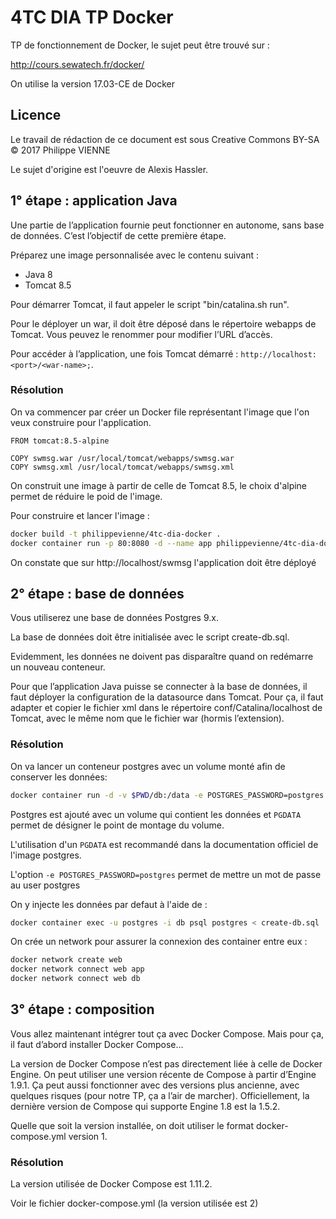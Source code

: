 # 4TC DIA TP Docker
TP de fonctionnement de Docker, le sujet peut être trouvé sur :

http://cours.sewatech.fr/docker/

On utilise la version 17.03-CE de Docker

## Licence
Le travail de rédaction de ce document est sous Creative Commons BY-SA
&copy; 2017 Philippe VIENNE

Le sujet d'origine est l'oeuvre de Alexis Hassler.

## 1° étape : application Java

Une partie de l’application fournie peut fonctionner en autonome, sans base de données. C’est l’objectif de cette première étape.

Préparez une image personnalisée avec le contenu suivant :

- Java 8
- Tomcat 8.5

Pour démarrer Tomcat, il faut appeler le script "bin/catalina.sh run".

Pour le déployer un war, il doit être déposé dans le répertoire webapps de Tomcat. Vous peuvez le renommer pour modifier l’URL d’accès.

Pour accéder à l’application, une fois Tomcat démarré : ``http://localhost:<port>/<war-name>;``.

### Résolution
On va commencer par créer un Docker file représentant l'image que l'on veux construire pour l'application.

```docker
FROM tomcat:8.5-alpine

COPY swmsg.war /usr/local/tomcat/webapps/swmsg.war
COPY swmsg.xml /usr/local/tomcat/webapps/swmsg.xml
```

On construit une image à partir de celle de Tomcat 8.5, le choix d'alpine permet
de réduire le poid de l'image.

Pour construire et lancer l'image :

```sh
docker build -t philippevienne/4tc-dia-docker .
docker container run -p 80:8080 -d --name app philippevienne/4tc-dia-docker
```

On constate que sur http://localhost/swmsg l'application doit être déployé

## 2° étape : base de données

Vous utiliserez une base de données Postgres 9.x.

La base de données doit être initialisée avec le script create-db.sql.

Evidemment, les données ne doivent pas disparaître quand on redémarre un nouveau conteneur.

Pour que l’application Java puisse se connecter à la base de données, il faut déployer la configuration de la datasource dans Tomcat. Pour ça, il faut adapter et copier le fichier xml dans le répertoire conf/Catalina/localhost de Tomcat, avec le même nom que le fichier war (hormis l’extension).

### Résolution

On va lancer un conteneur postgres avec un volume monté afin de conserver les
données:

```sh
docker container run -d -v $PWD/db:/data -e POSTGRES_PASSWORD=postgres -e PGDATA=/data --name db postgres
```

Postgres est ajouté avec un volume qui contient les données et ``PGDATA``
permet de désigner le point de montage du volume.

L'utilisation d'un ``PGDATA`` est recommandé dans la documentation officiel de
l'image postgres.

L'option ``-e POSTGRES_PASSWORD=postgres`` permet de mettre un mot de passe au
user postgres

On y injecte les données par defaut à l'aide de :

```sh
docker container exec -u postgres -i db psql postgres < create-db.sql
```

On crée un network pour assurer la connexion des container entre eux :

```sh
docker network create web
docker network connect web app
docker network connect web db
```

## 3° étape : composition

Vous allez maintenant intégrer tout ça avec Docker Compose. Mais pour ça, il faut d’abord installer Docker Compose…​

La version de Docker Compose n’est pas directement liée à celle de Docker Engine. On peut utiliser une version récente de Compose à partir d’Engine 1.9.1. Ça peut aussi fonctionner avec des versions plus ancienne, avec quelques risques (pour notre TP, ça a l’air de marcher). Officiellement, la dernière version de Compose qui supporte Engine 1.8 est la 1.5.2.

Quelle que soit la version installée, on doit utiliser le format docker-compose.yml version 1.

### Résolution
La version utilisée de Docker Compose est 1.11.2.

Voir le fichier docker-compose.yml (la version utilisée est 2)

